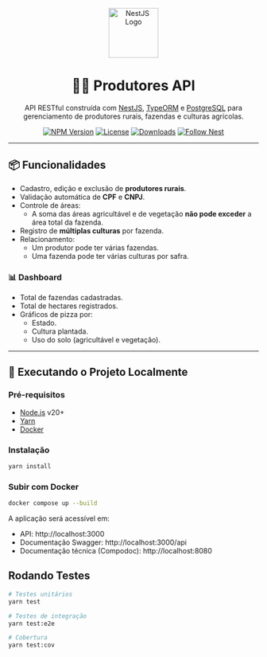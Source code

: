 <p align="center">
  <a href="http://nestjs.com/" target="_blank"><img src="https://nestjs.com/img/logo-small.svg" width="100" alt="NestJS Logo" /></a>
</p>

<h1 align="center">🧑‍🌾 Produtores API</h1>

<p align="center">
  API RESTful construída com <a href="https://nestjs.com/" target="_blank">NestJS</a>, <a href="https://typeorm.io/" target="_blank">TypeORM</a> e <a href="https://www.postgresql.org/" target="_blank">PostgreSQL</a> para gerenciamento de produtores rurais, fazendas e culturas agrícolas.
</p>

<p align="center">
  <a href="https://www.npmjs.com/package/@nestjs/core"><img src="https://img.shields.io/npm/v/@nestjs/core.svg" alt="NPM Version" /></a>
  <a href="https://www.npmjs.com/package/@nestjs/core"><img src="https://img.shields.io/npm/l/@nestjs/core.svg" alt="License" /></a>
  <a href="https://www.npmjs.com/package/@nestjs/common"><img src="https://img.shields.io/npm/dm/@nestjs/common.svg" alt="Downloads" /></a>
  <a href="https://twitter.com/nestframework"><img src="https://img.shields.io/twitter/follow/nestframework.svg?style=social" alt="Follow Nest" /></a>
</p>

---

## 📦 Funcionalidades

- Cadastro, edição e exclusão de **produtores rurais**.
- Validação automática de **CPF** e **CNPJ**.
- Controle de áreas:
  - A soma das áreas agricultável e de vegetação **não pode exceder** a área total da fazenda.
- Registro de **múltiplas culturas** por fazenda.
- Relacionamento:
  - Um produtor pode ter várias fazendas.
  - Uma fazenda pode ter várias culturas por safra.

### 📊 Dashboard

- Total de fazendas cadastradas.
- Total de hectares registrados.
- Gráficos de pizza por:
  - Estado.
  - Cultura plantada.
  - Uso do solo (agricultável e vegetação).

---

## 🚀 Executando o Projeto Localmente

### Pré-requisitos

- [Node.js](https://nodejs.org/) v20+
- [Yarn](https://yarnpkg.com/)
- [Docker](https://www.docker.com/)

### Instalação

```bash
yarn install
```

### Subir com Docker
```bash
docker compose up --build
```
A aplicação será acessível em:
- API: http://localhost:3000
- Documentação Swagger: http://localhost:3000/api
- Documentação técnica (Compodoc): http://localhost:8080

##  Rodando Testes
```bash
# Testes unitários
yarn test

# Testes de integração
yarn test:e2e

# Cobertura
yarn test:cov
```

